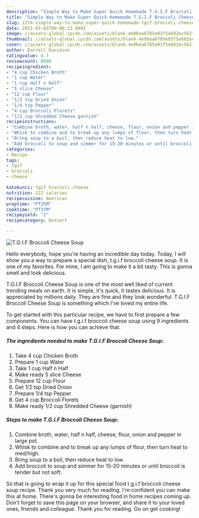 ```yaml
---
description: "Simple Way to Make Super Quick Homemade T.G.I.F Broccoli Cheese Soup"
title: "Simple Way to Make Super Quick Homemade T.G.I.F Broccoli Cheese Soup"
slug: 1274-simple-way-to-make-super-quick-homemade-tgif-broccoli-cheese-soup
date: 2021-05-03T00:08:13.099Z
image: //assets-global.cpcdn.com/assets/blank-4e0bea6785e03f5e602ec562f230caae08da540cada707380b4fe1bbebba43da.png
thumbnail: //assets-global.cpcdn.com/assets/blank-4e0bea6785e03f5e602ec562f230caae08da540cada707380b4fe1bbebba43da.png
cover: //assets-global.cpcdn.com/assets/blank-4e0bea6785e03f5e602ec562f230caae08da540cada707380b4fe1bbebba43da.png
author: Darrell Davidson
ratingvalue: 4.7
reviewcount: 8680
recipeingredient:
- "4 cup Chicken Broth"
- "1 cup Water"
- "1 cup Half n Half"
- "5 slice Cheese"
- "12 cup Flour"
- "1/2 tsp Dried Onion"
- "1/4 tsp Pepper"
- "4 cup Broccoli Florets"
- "1/2 cup Shredded Cheese garnish"
recipeinstructions:
- "Combine broth, water, half n half, cheese, flour, onion and pepper in large pot."
- "Whisk to combine and to break up any lumps of flour, then turn heat to med/high."
- "Bring soup to a boil, then reduce heat to low."
- "Add broccoli to soup and simmer for 15-20 minutes or until broccoli is tender but not soft."
categories:
- Recipe
tags:
- tgif
- broccoli
- cheese

katakunci: tgif broccoli cheese 
nutrition: 222 calories
recipecuisine: American
preptime: "PT25M"
cooktime: "PT37M"
recipeyield: "2"
recipecategory: Dessert

---
```



![T.G.I.F Broccoli Cheese Soup](//assets-global.cpcdn.com/assets/blank-4e0bea6785e03f5e602ec562f230caae08da540cada707380b4fe1bbebba43da.png)

Hello everybody, hope you're having an incredible day today. Today, I will show you a way to prepare a special dish, t.g.i.f broccoli cheese soup. It is one of my favorites. For mine, I am going to make it a bit tasty. This is gonna smell and look delicious.

T.G.I.F Broccoli Cheese Soup is one of the most well liked of current trending meals on earth. It is simple, it's quick, it tastes delicious. It is appreciated by millions daily. They are fine and they look wonderful. T.G.I.F Broccoli Cheese Soup is something which I've loved my entire life.




To get started with this particular recipe, we have to first prepare a few components. You can have t.g.i.f broccoli cheese soup using 9 ingredients and 4 steps. Here is how you can achieve that.

<!--inarticleads1-->

##### The ingredients needed to make T.G.I.F Broccoli Cheese Soup:

1. Take 4 cup Chicken Broth
1. Prepare 1 cup Water
1. Take 1 cup Half n Half
1. Make ready 5 slice Cheese
1. Prepare 12 cup Flour
1. Get 1/2 tsp Dried Onion
1. Prepare 1/4 tsp Pepper
1. Get 4 cup Broccoli Florets
1. Make ready 1/2 cup Shredded Cheese (garnish)




<!--inarticleads2-->

##### Steps to make T.G.I.F Broccoli Cheese Soup:

1. Combine broth, water, half n half, cheese, flour, onion and pepper in large pot.
1. Whisk to combine and to break up any lumps of flour, then turn heat to med/high.
1. Bring soup to a boil, then reduce heat to low.
1. Add broccoli to soup and simmer for 15-20 minutes or until broccoli is tender but not soft.




So that is going to wrap it up for this special food t.g.i.f broccoli cheese soup recipe. Thank you very much for reading. I'm confident you can make this at home. There's gonna be interesting food in home recipes coming up. Don't forget to save this page on your browser, and share it to your loved ones, friends and colleague. Thank you for reading. Go on get cooking!
